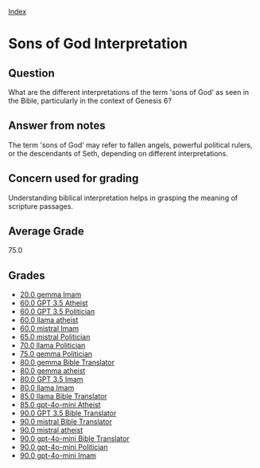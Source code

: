 
[Index](../../index.md)
# Sons of God Interpretation
## Question
What are the different interpretations of the term 'sons of God' as seen in the Bible, particularly in the context of Genesis 6?

## Answer from notes
The term 'sons of God' may refer to fallen angels, powerful political rulers, or the descendants of Seth, depending on different interpretations.

## Concern used for grading
Understanding biblical interpretation helps in grasping the meaning of scripture passages.

## Average Grade
75.0

## Grades
 * [20.0 gemma Imam](../answers/gemma_Imam/Sons_of_God_Interpretation.md)
 * [60.0 GPT 3.5 Atheist](../answers/GPT_3.5_Atheist/Sons_of_God_Interpretation.md)
 * [60.0 GPT 3.5 Politician](../answers/GPT_3.5_Politician/Sons_of_God_Interpretation.md)
 * [60.0 llama atheist](../answers/llama_atheist/Sons_of_God_Interpretation.md)
 * [60.0 mistral Imam](../answers/mistral_Imam/Sons_of_God_Interpretation.md)
 * [65.0 mistral Politician](../answers/mistral_Politician/Sons_of_God_Interpretation.md)
 * [70.0 llama Politician](../answers/llama_Politician/Sons_of_God_Interpretation.md)
 * [75.0 gemma Politician](../answers/gemma_Politician/Sons_of_God_Interpretation.md)
 * [80.0 gemma Bible Translator](../answers/gemma_Bible_Translator/Sons_of_God_Interpretation.md)
 * [80.0 gemma atheist](../answers/gemma_atheist/Sons_of_God_Interpretation.md)
 * [80.0 GPT 3.5 Imam](../answers/GPT_3.5_Imam/Sons_of_God_Interpretation.md)
 * [80.0 llama Imam](../answers/llama_Imam/Sons_of_God_Interpretation.md)
 * [85.0 llama Bible Translator](../answers/llama_Bible_Translator/Sons_of_God_Interpretation.md)
 * [85.0 gpt-4o-mini Atheist](../answers/gpt-4o-mini_Atheist/Sons_of_God_Interpretation.md)
 * [90.0 GPT 3.5 Bible Translator](../answers/GPT_3.5_Bible_Translator/Sons_of_God_Interpretation.md)
 * [90.0 mistral Bible Translator](../answers/mistral_Bible_Translator/Sons_of_God_Interpretation.md)
 * [90.0 mistral atheist](../answers/mistral_atheist/Sons_of_God_Interpretation.md)
 * [90.0 gpt-4o-mini Bible Translator](../answers/gpt-4o-mini_Bible_Translator/Sons_of_God_Interpretation.md)
 * [90.0 gpt-4o-mini Politician](../answers/gpt-4o-mini_Politician/Sons_of_God_Interpretation.md)
 * [90.0 gpt-4o-mini Imam](../answers/gpt-4o-mini_Imam/Sons_of_God_Interpretation.md)
